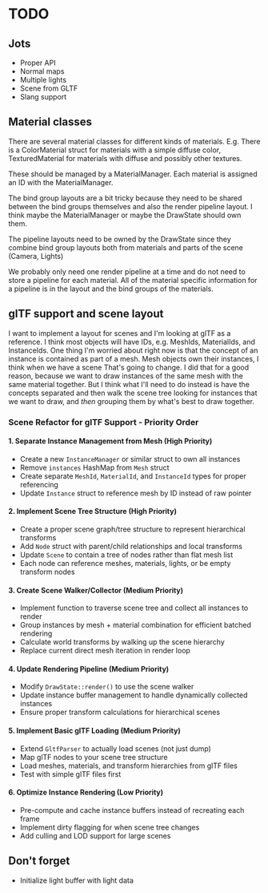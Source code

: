 # TODO

## Jots
- Proper API
- Normal maps
- Multiple lights
- Scene from GLTF
- Slang support

## Material classes
There are several material classes for different kinds of materials. E.g. There
is a ColorMaterial struct for materials with a simple diffuse color,
TexturedMaterial for materials with diffuse and possibly other textures.

These should be managed by a MaterialManager. Each material is assigned an ID
with the MaterialManager.

The bind group layouts are a bit tricky because they need to be shared between
the bind groups themselves and also the render pipeline layout. I think maybe
the MaterialManager or maybe the DrawState should own them.

The pipeline layouts need to be owned by the DrawState since they combine bind group
layouts both from materials and parts of the scene (Camera, Lights)

We probably only need one render pipeline at a time and do not need to store a pipeline
for each material. All of the material specific information for a pipeline is in the
layout and the bind groups of the materials.

## glTF support and scene layout
I want to implement a layout for scenes and I'm looking at glTF as a reference.
I think most objects will have IDs, e.g. MeshIds, MaterialIds, and InstanceIds.
One thing I'm worried about right now is that the concept of an instance is
contained as part of a mesh. Mesh objects own their instances, I think when we have a scene
That's going to change. I did that for a good reason, because we want to draw instances
of the same mesh with the same material together. But I think what I'll need to do
instead is have the concepts separated and then walk the scene tree looking for instances
that we want to draw, and _then_ grouping them by what's best to draw together.

### Scene Refactor for glTF Support - Priority Order

#### 1. Separate Instance Management from Mesh (High Priority)
- Create a new `InstanceManager` or similar struct to own all instances
- Remove `instances` HashMap from `Mesh` struct  
- Create separate `MeshId`, `MaterialId`, and `InstanceId` types for proper referencing
- Update `Instance` struct to reference mesh by ID instead of raw pointer

#### 2. Implement Scene Tree Structure (High Priority) 
- Create a proper scene graph/tree structure to represent hierarchical transforms
- Add `Node` struct with parent/child relationships and local transforms
- Update `Scene` to contain a tree of nodes rather than flat mesh list
- Each node can reference meshes, materials, lights, or be empty transform nodes

#### 3. Create Scene Walker/Collector (Medium Priority)
- Implement function to traverse scene tree and collect all instances to render
- Group instances by mesh + material combination for efficient batched rendering
- Calculate world transforms by walking up the scene hierarchy
- Replace current direct mesh iteration in render loop

#### 4. Update Rendering Pipeline (Medium Priority)
- Modify `DrawState::render()` to use the scene walker
- Update instance buffer management to handle dynamically collected instances
- Ensure proper transform calculations for hierarchical scenes

#### 5. Implement Basic glTF Loading (Medium Priority)
- Extend `GltfParser` to actually load scenes (not just dump)
- Map glTF nodes to your scene tree structure
- Load meshes, materials, and transform hierarchies from glTF files
- Test with simple glTF files first

#### 6. Optimize Instance Rendering (Low Priority)
- Pre-compute and cache instance buffers instead of recreating each frame
- Implement dirty flagging for when scene tree changes
- Add culling and LOD support for large scenes

## Don't forget
- Initialize light buffer with light data